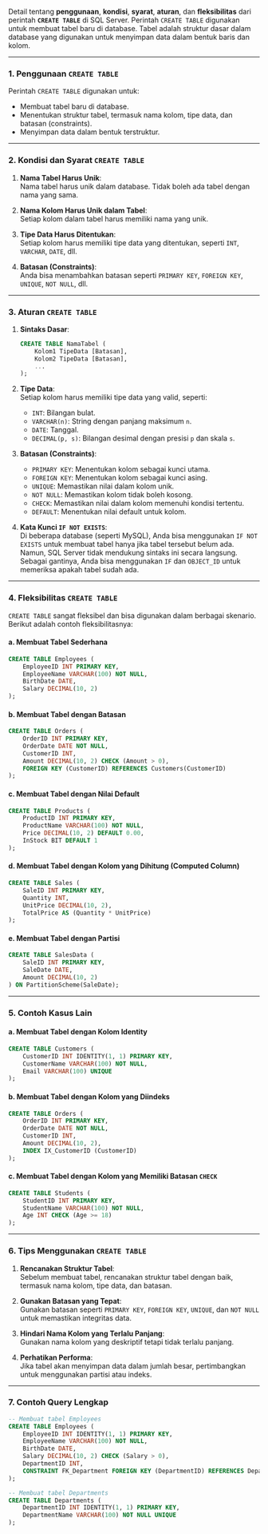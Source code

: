 Detail tentang **penggunaan**, **kondisi**, **syarat**, **aturan**, dan **fleksibilitas** dari perintah **`CREATE TABLE`** di SQL Server. Perintah `CREATE TABLE` digunakan untuk membuat tabel baru di database. Tabel adalah struktur dasar dalam database yang digunakan untuk menyimpan data dalam bentuk baris dan kolom.

---

### 1. **Penggunaan `CREATE TABLE`**
Perintah `CREATE TABLE` digunakan untuk:
- Membuat tabel baru di database.
- Menentukan struktur tabel, termasuk nama kolom, tipe data, dan batasan (constraints).
- Menyimpan data dalam bentuk terstruktur.

---

### 2. **Kondisi dan Syarat `CREATE TABLE`**
1. **Nama Tabel Harus Unik**:  
   Nama tabel harus unik dalam database. Tidak boleh ada tabel dengan nama yang sama.

2. **Nama Kolom Harus Unik dalam Tabel**:  
   Setiap kolom dalam tabel harus memiliki nama yang unik.

3. **Tipe Data Harus Ditentukan**:  
   Setiap kolom harus memiliki tipe data yang ditentukan, seperti `INT`, `VARCHAR`, `DATE`, dll.

4. **Batasan (Constraints)**:  
   Anda bisa menambahkan batasan seperti `PRIMARY KEY`, `FOREIGN KEY`, `UNIQUE`, `NOT NULL`, dll.

---

### 3. **Aturan `CREATE TABLE`**
1. **Sintaks Dasar**:
   ```sql
   CREATE TABLE NamaTabel (
       Kolom1 TipeData [Batasan],
       Kolom2 TipeData [Batasan],
       ...
   );
   ```

2. **Tipe Data**:  
   Setiap kolom harus memiliki tipe data yang valid, seperti:
   - `INT`: Bilangan bulat.
   - `VARCHAR(n)`: String dengan panjang maksimum `n`.
   - `DATE`: Tanggal.
   - `DECIMAL(p, s)`: Bilangan desimal dengan presisi `p` dan skala `s`.

3. **Batasan (Constraints)**:  
   - `PRIMARY KEY`: Menentukan kolom sebagai kunci utama.
   - `FOREIGN KEY`: Menentukan kolom sebagai kunci asing.
   - `UNIQUE`: Memastikan nilai dalam kolom unik.
   - `NOT NULL`: Memastikan kolom tidak boleh kosong.
   - `CHECK`: Memastikan nilai dalam kolom memenuhi kondisi tertentu.
   - `DEFAULT`: Menentukan nilai default untuk kolom.

4. **Kata Kunci `IF NOT EXISTS`**:  
   Di beberapa database (seperti MySQL), Anda bisa menggunakan `IF NOT EXISTS` untuk membuat tabel hanya jika tabel tersebut belum ada. Namun, SQL Server tidak mendukung sintaks ini secara langsung. Sebagai gantinya, Anda bisa menggunakan `IF` dan `OBJECT_ID` untuk memeriksa apakah tabel sudah ada.

---

### 4. **Fleksibilitas `CREATE TABLE`**
`CREATE TABLE` sangat fleksibel dan bisa digunakan dalam berbagai skenario. Berikut adalah contoh fleksibilitasnya:

#### a. **Membuat Tabel Sederhana**
```sql
CREATE TABLE Employees (
    EmployeeID INT PRIMARY KEY,
    EmployeeName VARCHAR(100) NOT NULL,
    BirthDate DATE,
    Salary DECIMAL(10, 2)
);
```

#### b. **Membuat Tabel dengan Batasan**
```sql
CREATE TABLE Orders (
    OrderID INT PRIMARY KEY,
    OrderDate DATE NOT NULL,
    CustomerID INT,
    Amount DECIMAL(10, 2) CHECK (Amount > 0),
    FOREIGN KEY (CustomerID) REFERENCES Customers(CustomerID)
);
```

#### c. **Membuat Tabel dengan Nilai Default**
```sql
CREATE TABLE Products (
    ProductID INT PRIMARY KEY,
    ProductName VARCHAR(100) NOT NULL,
    Price DECIMAL(10, 2) DEFAULT 0.00,
    InStock BIT DEFAULT 1
);
```

#### d. **Membuat Tabel dengan Kolom yang Dihitung (Computed Column)**
```sql
CREATE TABLE Sales (
    SaleID INT PRIMARY KEY,
    Quantity INT,
    UnitPrice DECIMAL(10, 2),
    TotalPrice AS (Quantity * UnitPrice)
);
```

#### e. **Membuat Tabel dengan Partisi**
```sql
CREATE TABLE SalesData (
    SaleID INT PRIMARY KEY,
    SaleDate DATE,
    Amount DECIMAL(10, 2)
) ON PartitionScheme(SaleDate);
```

---

### 5. **Contoh Kasus Lain**
#### a. **Membuat Tabel dengan Kolom Identity**
```sql
CREATE TABLE Customers (
    CustomerID INT IDENTITY(1, 1) PRIMARY KEY,
    CustomerName VARCHAR(100) NOT NULL,
    Email VARCHAR(100) UNIQUE
);
```

#### b. **Membuat Tabel dengan Kolom yang Diindeks**
```sql
CREATE TABLE Orders (
    OrderID INT PRIMARY KEY,
    OrderDate DATE NOT NULL,
    CustomerID INT,
    Amount DECIMAL(10, 2),
    INDEX IX_CustomerID (CustomerID)
);
```

#### c. **Membuat Tabel dengan Kolom yang Memiliki Batasan `CHECK`**
```sql
CREATE TABLE Students (
    StudentID INT PRIMARY KEY,
    StudentName VARCHAR(100) NOT NULL,
    Age INT CHECK (Age >= 18)
);
```

---

### 6. **Tips Menggunakan `CREATE TABLE`**
1. **Rencanakan Struktur Tabel**:  
   Sebelum membuat tabel, rencanakan struktur tabel dengan baik, termasuk nama kolom, tipe data, dan batasan.

2. **Gunakan Batasan yang Tepat**:  
   Gunakan batasan seperti `PRIMARY KEY`, `FOREIGN KEY`, `UNIQUE`, dan `NOT NULL` untuk memastikan integritas data.

3. **Hindari Nama Kolom yang Terlalu Panjang**:  
   Gunakan nama kolom yang deskriptif tetapi tidak terlalu panjang.

4. **Perhatikan Performa**:  
   Jika tabel akan menyimpan data dalam jumlah besar, pertimbangkan untuk menggunakan partisi atau indeks.

---

### 7. **Contoh Query Lengkap**
```sql
-- Membuat tabel Employees
CREATE TABLE Employees (
    EmployeeID INT IDENTITY(1, 1) PRIMARY KEY,
    EmployeeName VARCHAR(100) NOT NULL,
    BirthDate DATE,
    Salary DECIMAL(10, 2) CHECK (Salary > 0),
    DepartmentID INT,
    CONSTRAINT FK_Department FOREIGN KEY (DepartmentID) REFERENCES Departments(DepartmentID)
);

-- Membuat tabel Departments
CREATE TABLE Departments (
    DepartmentID INT IDENTITY(1, 1) PRIMARY KEY,
    DepartmentName VARCHAR(100) NOT NULL UNIQUE
);
```
